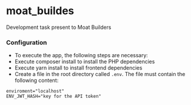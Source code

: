 # moat_buildes
Development task present to Moat Builders

### Configuration
- To execute the app, the following steps are necessary:
- Execute composer install to install the PHP dependencies
- Execute yarn install to install frontend dependencies
- Create a file in the root directory called `.env`. The file must contain the following content:
```
enviroment="localhost"
ENV_JWT_HASH="key for the API token"
```
